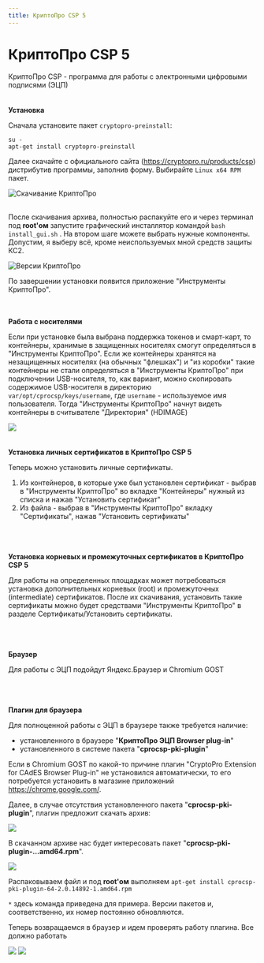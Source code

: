 ```yaml
---
title: КриптоПро CSP 5
---
```

# КриптоПро CSP 5

КриптоПро CSP - программа для работы с электронными цифровыми подписями (ЭЦП)
</br></br></br>
**Установка**

Сначала установите пакет `cryptopro-preinstall`:

```
su -
apt-get install cryptopro-preinstall
```

Далее скачайте с официального сайта (https://cryptopro.ru/products/csp) дистрибутив программы, заполнив форму. Выбирайте `Linux x64 RPM` пакет.

![Скачивание КриптоПро](img/20240424134657.png)
</br></br>

После скачивания архива, полностью распакуйте его и через терминал под **root'ом** запустите графический инсталлятор командой `bash install_gui.sh` . На втором шаге можете выбрать нужные компоненты. Допустим, я выберу всё, кроме неиспользуемых мной средств защиты КС2.

![Версии КриптоПро](img/20240424135406.png)

По завершении установки появится приложение "Инструменты КриптоПро".
</br></br></br>

**Работа с носителями**

Если при установке была выбрана поддержка токенов и смарт-карт, то контейнеры, хранимые в защищенных носителях смогут определяться в "Инструменты КриптоПро".
Если же контейнеры хранятся на незащищенных носителях (на обычных "флешках") и "из коробки" такие контейнеры не стали определяться в "Инструменты КриптоПро" при подключении USB-носителя, то, как вариант, можно скопировать содержимое USB-носителя в директорию `var/opt/cprocsp/keys/username`, где `username` - используемое имя пользователя. Тогда "Инструменты КриптоПро" начнут видеть контейнеры в считывателе "Директория" (HDIMAGE)

![](img/20240424140740.png)
</br></br></br>
**Установка личных сертификатов в КриптоПро CSP 5**

Теперь можно установить личные сертификаты.
1. Из контейнеров, в которые уже был установлен сертификат - выбрав в "Инструменты КриптоПро" во вкладке "Контейнеры" нужный из списка и нажав "Установить сертификат"
2. Из файла - выбрав в "Инструменты КриптоПро" вкладку "Сертификаты", нажав "Установить сертификаты"

</br></br></br>
**Установка корневых и промежуточных сертификатов в КриптоПро CSP 5**

Для работы на определенных площадках может потребоваться установка дополнительных корневых (root) и промежуточных (intermediate) сертификатов. После их скачивания, установить такие сертификаты можно будет средствами "Инструменты КриптоПро" в разделе Сертификаты/Установить сертификаты.

</br></br></br>
**Браузер**

Для работы с ЭЦП подойдут Яндекс.Браузер и Chromium GOST

</br></br></br>
**Плагин для браузера**

Для полноценной работы с ЭЦП в браузере также требуется наличие:
- установленного в браузере "**КриптоПро ЭЦП Browser plug-in**"
- установленного в системе пакета "**cprocsp-pki-plugin**"

Если в Chromium GOST по какой-то причине плагин "CryptoPro Extension for CAdES Browser Plug-in" не установился автоматически, то его потребуется установить в магазине приложений https://chrome.google.com/.

Далее, в случае отсутствия установленного пакета "**cprocsp-pki-plugin**", плагин предложит скачать архив:

![](img/20240426104552.png)

В скачанном архиве нас будет интересовать пакет "**cprocsp-pki-plugin-...amd64.rpm**".

![](img/20240426104048.png)

Распаковываем файл и под **root'ом** выполняем `apt-get install cprocsp-pki-plugin-64-2.0.14892-1.amd64.rpm`

`*` здесь команда приведена для примера. Версии пакетов и, соответственно, их номер постоянно обновляются.

Теперь возвращаемся в браузер и идем проверять работу плагина. Все должно работать


![](img/20240426110739.png)
![](img/20240426111052.png)
